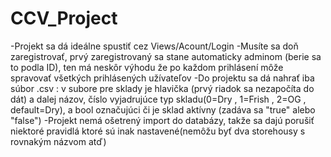 # CCV_Project

-Projekt sa dá ideálne spustiť cez Views/Acount/Login
-Musíte sa doň zaregistrovať, prvý zaregistrovaný sa stane automaticky adminom (berie sa to podla ID), 
ten má neskôr výhodu že po každom prihlásení môže spravovať všetkých prihlásených užívateľov
-Do projektu sa dá nahrať iba súbor .csv : v subore pre sklady je hlavička (prvý riadok sa nezapočíta do dát) a dalej názov,
číslo vyjadrujúce typ skladu(0=Dry , 1=Frish , 2=OG , default=Dry), a bool označujúci či je sklad aktívny (zadáva sa "true" alebo "false")
-Projekt nemá ošetrený import do databázy, takže sa dajú porušiť niektoré pravidlá ktoré sú inak nastavené(nemôžu byť dva storehousy s rovnakým názvom atď)
